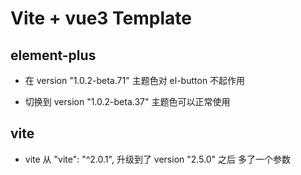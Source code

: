 # Vite + vue3 Template


## element-plus
  - 在 version "1.0.2-beta.71" 主题色对 el-button 不起作用

  - 切换到 version "1.0.2-beta.37" 主题色可以正常使用

## vite
  - vite 从 "vite": "^2.0.1", 升级到了 version "2.5.0" 之后 多了一个参数